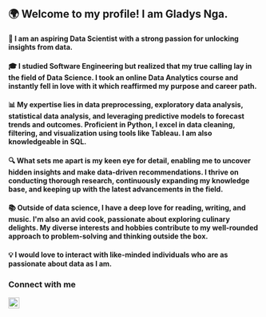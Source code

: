 ## 🌍 Welcome to my profile! I am Gladys Nga.
#### 🌟 I am an aspiring Data Scientist with a strong passion for unlocking insights from data. 
#### 🎓 I studied Software Engineering but realized that my true calling lay in the field of Data Science. I took an online Data Analytics course and instantly fell in love with it which reaffirmed my purpose and career path.
#### 📊 My expertise lies in data preprocessing, exploratory data analysis, statistical data analysis, and leveraging predictive models to forecast trends and outcomes. Proficient in Python, I excel in data cleaning, filtering, and visualization using tools like Tableau. I am also knowledgeable in SQL.
#### 🔍 What sets me apart is my keen eye for detail, enabling me to uncover hidden insights and make data-driven recommendations. I thrive on conducting thorough research, continuously expanding my knowledge base, and keeping up with the latest advancements in the field.
#### 📚 Outside of data science, I have a deep love for reading, writing, and music. I'm also an avid cook, passionate about exploring culinary delights. My diverse interests and hobbies contribute to my well-rounded approach to problem-solving and thinking outside the box.
#### 💡 I would love to interact with like-minded individuals who are as passionate about data as I am.

### Connect with me
[<img align="left" alt="fullstacked.com | LinkedIn" width="22px" src="https://cdn.jsdelivr.net/npm/simple-icons@v3/icons/linkedin.svg" />][linkedin]

[linkedin]: www.linkedin.com/in/gladysnga
<!---
tgladysnga/tgladysnga is a ✨ special ✨ repository because its `README.md` (this file) appears on your GitHub profile.
You can click the Preview link to take a look at your changes.
--->
